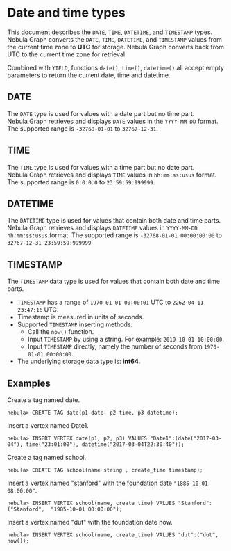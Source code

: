 # Date and time types

This document describes the `DATE`, `TIME`, `DATETIME`, and `TIMESTAMP` types. Nebula Graph converts the `DATE`, `TIME`, `DATETIME`, and `TIMESTAMP` values from the current time zone to **UTC** for storage. Nebula Graph converts back from UTC to the current time zone for retrieval.

Combined with `YIELD`, functions `date()`, `time()`, `datetime()` all accept empty parameters to return the current date, time and datetime.

## DATE

The `DATE` type is used for values with a date part but no time part. Nebula Graph retrieves and displays `DATE` values in the `YYYY-MM-DD` format. The supported range is `-32768-01-01` to `32767-12-31`.

## TIME

The `TIME` type is used for values with a time part but no date part. Nebula Graph retrieves and displays `TIME` values in `hh:mm:ss:usus` format. The supported range is `0:0:0:0` to `23:59:59:999999`.

## DATETIME

The `DATETIME` type is used for values that contain both date and time parts. Nebula Graph retrieves and displays `DATETIME` values in `YYYY-MM-DD hh:mm:ss:usus` format. The supported range is `-32768-01-01 00:00:00:00` to `32767-12-31 23:59:59:999999`.

## TIMESTAMP

The `TIMESTAMP` data type is used for values that contain both date and time parts.

- `TIMESTAMP` has a range of `1970-01-01 00:00:01` UTC to `2262-04-11 23:47:16` UTC.
- Timestamp is measured in units of seconds.
- Supported `TIMESTAMP` inserting methods:
  - Call the `now()` function.
  - Input `TIMESTAMP` by using a string. For example: `2019-10-01 10:00:00`.
  - Input `TIMESTAMP` directly, namely the number of seconds from `1970-01-01 00:00:00`.
- The underlying storage data type is: **int64**.

## Examples

Create a tag named date.

```ngql
nebula> CREATE TAG date(p1 date, p2 time, p3 datetime);
```

Insert a vertex named Date1.

```ngql
nebula> INSERT VERTEX date(p1, p2, p3) VALUES "Date1":(date("2017-03-04"), time("23:01:00"), datetime("2017-03-04T22:30:40"));
```

Create a tag named school.

```ngql
nebula> CREATE TAG school(name string , create_time timestamp);
```

Insert a vertex named "stanford" with the foundation date `"1885-10-01 08:00:00"`.

```ngql
nebula> INSERT VERTEX school(name, create_time) VALUES "Stanford":("Stanford",  "1985-10-01 08:00:00");
```

Insert a vertex named "dut" with the foundation date now.

```ngql
nebula> INSERT VERTEX school(name, create_time) VALUES "dut":("dut", now());
```
